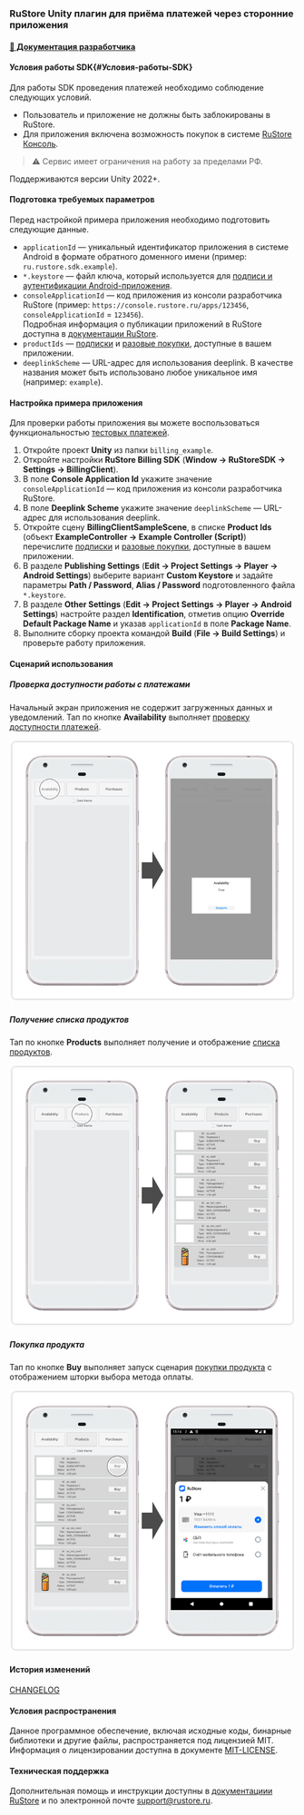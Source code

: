 ### RuStore Unity плагин для приёма платежей через сторонние приложения

#### [🔗 Документация разработчика][10]

#### Условия работы SDK{#Условия-работы-SDK}

Для работы SDK проведения платежей необходимо соблюдение следующих условий.

- Пользователь и приложение не должны быть заблокированы в RuStore.
- Для приложения включена возможность покупок в системе [RuStore Консоль](https://console.rustore.ru/).

> ⚠️ Сервис имеет ограничения на работу за пределами РФ.

Поддерживаются версии Unity 2022+.

#### Подготовка требуемых параметров

Перед настройкой примера приложения необходимо подготовить следующие данные.

- `applicationId` — уникальный идентификатор приложения в системе Android в формате обратного доменного имени (пример: `ru.rustore.sdk.example`).
- `*.keystore` — файл ключа, который используется для [подписи и аутентификации Android-приложения](https://www.rustore.ru/help/developers/publishing-and-verifying-apps/app-publication/apk-signature/).
- `consoleApplicationId` — код приложения из консоли разработчика RuStore (пример: `https://console.rustore.ru/apps/123456`, `consoleApplicationId` = `123456`).<br />Подробная информация о публикации приложений в RuStore доступна в [документации RuStore](https://help.rustore.ru/rustore/for_developers/publishing_and_verifying_apps).
- `productIds` — [подписки](https://www.rustore.ru/help/developers/monetization/create-app-subscription/) и [разовые покупки](https://www.rustore.ru/help/developers/monetization/create-paid-product-in-application/), доступные в вашем приложении.
- `deeplinkScheme` — URL-адрес для использования deeplink. В качестве названия может быть использовано любое уникальное имя (например: `example`).

#### Настройка примера приложения

Для проверки работы приложения вы можете воспользоваться функциональностью [тестовых платежей](https://www.rustore.ru/help/developers/monetization/sandbox).

1. Откройте проект **Unity** из папки `billing_example`.
1. Откройте настройки **RuStore Billing SDK** (**Window → RuStoreSDK → Settings → BillingClient**).
1. В поле **Console Application Id** укажите значение `consoleApplicationId` — код приложения из консоли разработчика RuStore.
1. В поле **Deeplink Scheme** укажите значение `deeplinkScheme` — URL-адрес для использования deeplink.
1. Откройте сцену **BillingClientSampleScene**, в списке **Product Ids** (объект **ExampleController → Example Controller (Script)**) перечислите [подписки](https://www.rustore.ru/help/developers/monetization/create-app-subscription/) и [разовые покупки](https://www.rustore.ru/help/developers/monetization/create-paid-product-in-application/), доступные в вашем приложении.
1. В разделе **Publishing Settings** (**Edit → Project Settings → Player → Android Settings**) выберите вариант **Custom Keystore** и задайте параметры **Path / Password**, **Alias / Password** подготовленного файла `*.keystore`.
1. В разделе **Other Settings** (**Edit → Project Settings → Player → Android Settings**) настройте раздел **Identification**, отметив опцию **Override Default Package Name** и указав `applicationId` в поле **Package Name**.
1. Выполните сборку проекта командой **Build** (**File → Build Settings**) и проверьте работу приложения.

#### Сценарий использования

##### Проверка доступности работы с платежами

Начальный экран приложения не содержит загруженных данных и уведомлений. Тап по кнопке **Availability** выполняет [проверку доступности платежей][20].

![Проверка доступности платежей](images/02_check_purchases_availability.png)

##### Получение списка продуктов

Тап по кнопке **Products** выполняет получение и отображение [списка продуктов][30].

![Получение списка продуктов](images/03_update_products_list.png)

##### Покупка продукта

Тап по кнопке **Buy** выполняет запуск сценария [покупки продукта][40] с отображением шторки выбора метода оплаты.

![Покупка продукта](images/04_purchase.png)

#### История изменений

[CHANGELOG](../CHANGELOG.md)

#### Условия распространения

Данное программное обеспечение, включая исходные коды, бинарные библиотеки и другие файлы, распространяется под лицензией MIT. Информация о лицензировании доступна в документе [MIT-LICENSE](../MIT-LICENSE.txt).

#### Техническая поддержка

Дополнительная помощь и инструкции доступны в [документациии RuStore](https://www.rustore.ru/help/) и по электронной почте support@rustore.ru.

[10]: https://www.rustore.ru/help/sdk/payments/unity/6-1-1
[20]: https://www.rustore.ru/help/sdk/payments/unity/6-1-1#checkpurchasesavailability
[30]: https://www.rustore.ru/help/sdk/payments/unity/6-1-1#getproducts
[40]: https://www.rustore.ru/help/sdk/payments/unity/6-1-1#purchaseproduct
